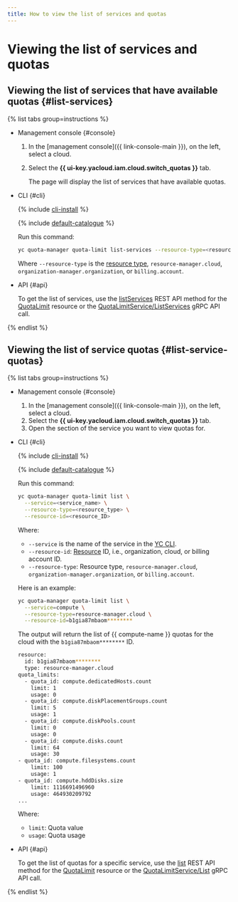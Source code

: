 ```yaml
---
title: How to view the list of services and quotas
---
```


# Viewing the list of services and quotas

## Viewing the list of services that have available quotas {#list-services}

{% list tabs group=instructions %}

- Management console {#console}

  1. In the [management console]({{ link-console-main }}), on the left, select a cloud.
  1. Select the **{{ ui-key.yacloud.iam.cloud.switch_quotas }}** tab.
     
     The page will display the list of services that have available quotas.

- CLI {#cli}

  {% include [cli-install](../../_includes/cli-install.md) %}

  {% include [default-catalogue](../../_includes/default-catalogue.md) %}

  Run this command:

    ```bash
    yc quota-manager quota-limit list-services --resource-type=<resource_type>
    ```

    Where `--resource-type` is the [resource type](../concepts/index.md#resources-types), `resource-manager.cloud`, `organization-manager.organization`, or `billing.account`.

- API {#api}

  To get the list of services, use the [listServices](../api-ref/QuotaLimit/listServices.md) REST API method for the [QuotaLimit](../api-ref/QuotaLimit/) resource or the [QuotaLimitService/ListServices](../api-ref/grpc/QuotaLimit/listServices.md) gRPC API call.

{% endlist %}

## Viewing the list of service quotas {#list-service-quotas}

{% list tabs group=instructions %}

- Management console {#console}

  1. In the [management console]({{ link-console-main }}), on the left, select a cloud.
  1. Select the **{{ ui-key.yacloud.iam.cloud.switch_quotas }}** tab.
  1. Open the section of the service you want to view quotas for.

- CLI {#cli}

  {% include [cli-install](../../_includes/cli-install.md) %}

  {% include [default-catalogue](../../_includes/default-catalogue.md) %}

  Run this command:

  ```bash
  yc quota-manager quota-limit list \
    --service=<service_name> \
    --resource-type=<resource_type> \
    --resource-id=<resource_ID>
  ```

  Where:
  * `--service` is the name of the service in the [YC CLI](../../cli/cli-ref/).
  * `--resource-id`: [Resource](../../resource-manager/concepts/resources-hierarchy.md) ID, i.e., organization, cloud, or billing account ID.
  * `--resource-type`: Resource type, `resource-manager.cloud`, `organization-manager.organization`, or `billing.account`.


  Here is an example:

  ```bash
  yc quota-manager quota-limit list \
    --service=compute \
    --resource-type=resource-manager.cloud \
    --resource-id=b1gia87mbaom********
  ```

  The output will return the list of {{ compute-name }} quotas for the cloud with the `b1gia87mbaom********` ID.

  ```bash
  resource:
    id: b1gia87mbaom********
    type: resource-manager.cloud
  quota_limits:
    - quota_id: compute.dedicatedHosts.count
      limit: 1
      usage: 0
    - quota_id: compute.diskPlacementGroups.count
      limit: 5
      usage: 1
    - quota_id: compute.diskPools.count
      limit: 0
      usage: 0
    - quota_id: compute.disks.count
      limit: 64
      usage: 30
  - quota_id: compute.filesystems.count
      limit: 100
      usage: 1
  - quota_id: compute.hddDisks.size
      limit: 1116691496960
      usage: 464930209792
  ...
  ```

  Where:
  * `limit`: Quota value
  * `usage`: Quota usage

- API {#api}

  To get the list of quotas for a specific service, use the [list](../api-ref/QuotaLimit/list.md) REST API method for the [QuotaLimit](../api-ref/QuotaLimit/) resource or the [QuotaLimitService/List](../api-ref/grpc/QuotaLimit/list.md) gRPC API call.

{% endlist %}
